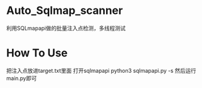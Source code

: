 # Auto_Sqlmap_scanner
 利用SQLmapapi做的批量注入点检测，多线程测试

# How To Use
 把注入点放进target.txt里面
 打开sqlmapapi
 python3 sqlmapapi.py -s
 然后运行main.py即可
